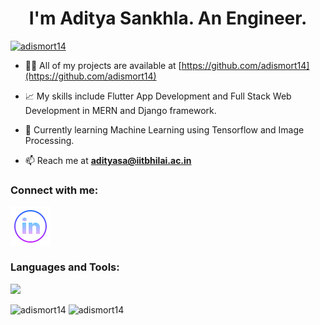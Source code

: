 
<h1 align="center">I'm Aditya Sankhla. An Engineer.</h1>
<!-- <h3 align="center">An Engineer and Computer Enthusiast.</h3> -->

<p align="left"> <a href="https://github.com/ryo-ma/github-profile-trophy"><img src="https://github-profile-trophy.vercel.app/?username=adismort14&column=7" alt="adismort14" /></a> </p>

- 👨‍💻 All of my projects are available at [https://github.com/adismort14](https://github.com/adismort14)

- 📈 My skills include Flutter App Development and Full Stack Web Development in MERN and Django framework.

- 📖 Currently learning Machine Learning using Tensorflow and Image Processing.

- 📫 Reach me at **adityasa@iitbhilai.ac.in**

<h3 align="left">Connect with me:</h3>
<p align="left">
<a href="https://in.linkedin.com/in/adismort" target="blank"><img align="center" src="linkedin_icon.png" alt="adityasankhla" height="64" width="64" /></a>
</p>

<h3 align="left">Languages and Tools:</h3>

<p>
  <a href="https://skillicons.dev">
    <img src="https://skillicons.dev/icons?i=git,html,css,js,react,matlab,supabase,flutter,python,cpp,androidstudio,arduino,bash,blender,bootstrap,dart,django,firebase,github,ai,jquery,linux,md,mongodb,react,sqlite,svelte,vscode,ps,pr,kubernetes,docker,c,vim" />
  </a>
</p>

<img src="https://github-readme-stats.vercel.app/api?username=adismort14&show_icons=true&locale=en&theme=aura_dark" alt="adismort14" />

<img src="https://github-readme-streak-stats.herokuapp.com/?user=adismort14&theme=aura_dark" alt="adismort14" />

